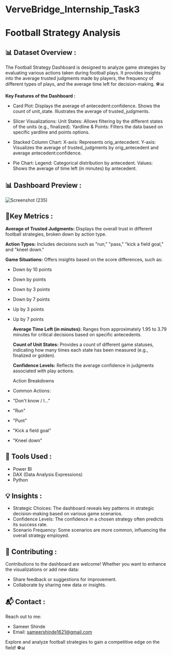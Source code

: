 # VerveBridge_Internship_Task3

# Football Strategy Analysis

## 📊 Dataset Overview :

The Football Strategy Dashboard is designed to analyze game strategies by evaluating various actions taken during football plays. It provides insights into the average trusted judgments made by players, the frequency of different types of plays, and the average time left for decision-making. ⚽📊

**Key Features of the Dashboard :**

- Card Plot:
Displays the average of antecedent:confidence.
Shows the count of unit_state.
Illustrates the average of trusted_judgments.

- Slicer Visualizations:
Unit States: Allows filtering by the different states of the units (e.g., finalized).
Yardline & Points: Filters the data based on specific yardline and points options.

- Stacked Column Chart:
X-axis: Represents orig_antecedent.
Y-axis: Visualizes the average of trusted_judgments by orig_antecedent and average antecedent:confidence.

- Pie Chart:
Legend: Categorical distribution by antecedent.
Values: Shows the average of time left (in minutes) by antecedent.

## 📊 Dashboard Preview :

![Screenshot (235)](https://github.com/user-attachments/assets/f5f34feb-286b-4120-be82-c416dcb96ed7)



## 🚀Key Metrics :

**Average of Trusted Judgments:**
  Displays the overall trust in different football strategies, broken down by action type.
  
**Action Types:**
  Includes decisions such as "run," "pass," "kick a field goal," and "kneel down."
  
**Game Situations:**
  Offers insights based on the score differences, such as:

- Down by 10 points
- Down by points
- Down by 3 points
- Down by 7 points
- Up by 3 points
- Up by 7 points

  **Average Time Left (in minutes):**
   Ranges from approximately 1.95 to 3.79 minutes for critical decisions based on specific antecedents.
  
  **Count of Unit States:**
   Provides a count of different game statuses, indicating how many times each state has been measured (e.g., finalized or golden).

  **Confidence Levels:**
   Reflects the average confidence in judgments associated with play actions.
 
  Action Breakdowns

- Common Actions:
  
- "Don't know / I..."
- "Run"
- "Punt"
- "Kick a field goal"
- "Kneel down"

## 🧰 Tools Used :

- Power BI
- DAX (Data Analysis Expressions)
- Python

## 💡 Insights :

- Strategic Choices: The dashboard reveals key patterns in strategic decision-making based on various game scenarios.
- Confidence Levels: The confidence in a chosen strategy often predicts its success rate.
- Scenario Frequency: Some scenarios are more common, influencing the overall strategy employed.

## 🤝 Contributing :

Contributions to the dashboard are welcome! Whether you want to enhance the visualizations or add new data:

- Share feedback or suggestions for improvement.
- Collaborate by sharing new data or insights.

## 📬 Contact :
Reach out to me:

- Sameer Shinde
- Email: sameershinde1621@gmail.com

Explore and analyze football strategies to gain a competitive edge on the field! ⚽📊



